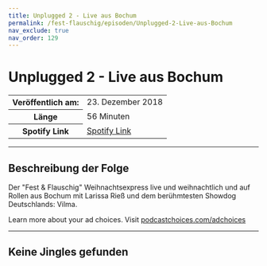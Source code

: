 ```yaml
---
title: Unplugged 2 - Live aus Bochum
permalink: /fest-flauschig/episoden/Unplugged-2-Live-aus-Bochum
nav_exclude: true
nav_order: 129
---
```


# Unplugged 2 - Live aus Bochum
<table class="resp-table dcf-table dcf-table-responsive dcf-table-bordered dcf-table-striped dcf-w-100%">
                    <tbody>
                        <tr>
                            <th scope="row">Veröffentlich am:</th>
                            <td data-label="Veröffentlich am:">23. Dezember 2018</td>
                        </tr>
                        <tr>
                            <th scope="row">Länge </th>
                            <td data-label="Länge ">56 Minuten</td>
                        </tr><tr>
                                <th scope="row">Spotify Link</th>
                                <td data-label="Spotify Link"><a href="https://open.spotify.com/episode/3DVHwLcZ7QYlreV3Lk99jT">Spotify Link</a></td>
                            </tr></tbody>
                </table>

***

## Beschreibung der Folge

<div>
Der "Fest &amp; Flauschig" Weihnachtsexpress live und weihnachtlich und auf Rollen aus Bochum mit Larissa Rieß und dem berühmtesten Showdog Deutschlands: Vilma.<p> </p><p>Learn more about your ad choices. Visit <a href="https://podcastchoices.com/adchoices">podcastchoices.com/adchoices</a></p>  
</div>

***

## Keine Jingles gefunden